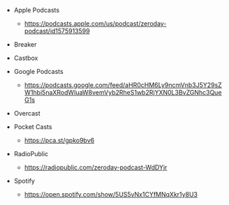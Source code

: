 
- Apple Podcasts
    - https://podcasts.apple.com/us/podcast/zeroday-podcast/id1575913599

- Breaker

- Castbox


- Google Podcasts
    - https://podcasts.google.com/feed/aHR0cHM6Ly9ncmVnb3J5Y29sZW1hbi5naXRodWIuaW8vemVyb2RheS1wb2RjYXN0L3BvZGNhc3QueG1s


- Overcast


- Pocket Casts
    - https://pca.st/gpko9bv6

- RadioPublic
    - https://radiopublic.com/zeroday-podcast-WdDYjr

- Spotify
    -  https://open.spotify.com/show/5US5vNx1CYfMNqXkr1y8U3
